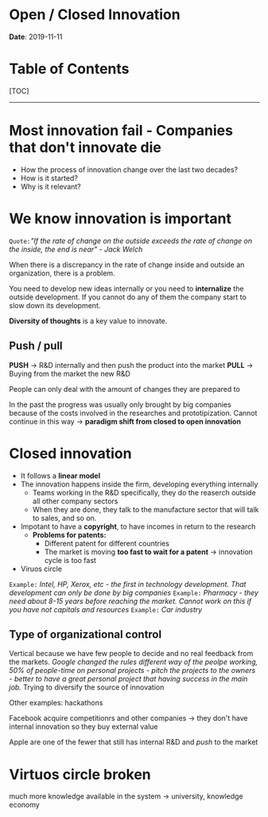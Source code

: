 # Open / Closed Innovation

**Date**: 2019-11-11

# Table of Contents

[TOC]

-----

# Most innovation fail - Companies that don't innovate die

- How the process of innovation change over the last two decades?
- How is it started?
- Why is it relevant?

# We know innovation is important

`Quote:`_"If the rate of change on the outside exceeds the rate of change on the inside, the end is near" - Jack Welch_

When there is a discrepancy in the rate of change inside and outside an organization, there is a problem.

You need to develop new ideas internally or you need to **internalize** the outside development.
If you cannot do any of them the company start to slow down its development.

**Diversity of thoughts** is a key value to innovate.

## Push / pull
**PUSH** → R&D internally and then push the product into the market
**PULL** → Buying from the market the new R&D

People can only deal with the amount of changes they are prepared to

In the past the progress was usually only brought by big companies because of the costs involved in the researches and prototipization.
Cannot continue in this way → **paradigm shift from closed to open innovation**

# Closed innovation

- It follows a **linear model**
- The innovation happens inside the firm, developing everything internally
  - Teams working in the R&D specifically, they do the reaserch outside all other company sectors
  - When they are done, they talk to the manufacture sector that will talk to sales, and so on.
- Impotant to have a **copyright**, to have incomes in return to the research
    - **Problems for patents:**
      - Different patent for different countries
      - The market is moving **too fast to wait for a patent** → innovation cycle is too fast
- Viruos circle

`Example:` _Intel, HP, Xerox, etc - the first in technology development. That development can only be done by big companies_
`Example:` _Pharmacy - they need about 8-15 years before reaching the market. Cannot work on this if you have not capitals and resources_
`Example:` _Car industry_

## Type of organizational control
Vertical because we have few people to decide and no real feedback from the markets.
_Google changed the rules different way of the peolpe working, 50% of people-time on personal projects - pitch the projects to the owners - better to have a great personal project that having success in the main job._
Trying to diversify the source of innovation

Other examples: hackathons

Facebook acquire competitionrs and other companies → they don't have internal innovation so they buy external value

Apple are one of the fewer that still has internal R&D and _push_ to the market

# Virtuos circle broken
much more knowledge available in the system → university, knowledge economy

